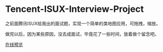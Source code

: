 # Tencent-ISUX-Interview-Project

之前面腾讯ISUX给我出的面试题，实现一个简单的类地图应用，可拖拽，缩放。

做完以后，因为某些原因，没去成面试，毕竟花了一些时间，放着做个留念吧。

[在线预览](http://xiaoyuze88.github.io/demo/Tencent-ISUX-Interview-Project/)
